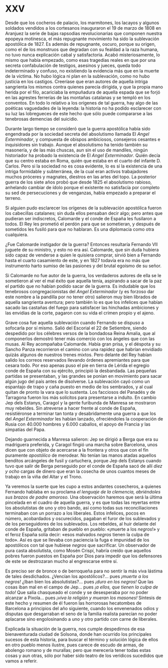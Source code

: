 # XXV

Desde que los cocheros de palacio, los marmitones, los lacayos y algunos
soldados vendidos a los cortesanos inauguraron el 19 de marzo de 1808 en
Aranjuez la serie de bajas rapsodias revolucionarias que componen nuestra
epopeya motinesca, el más repugnante movimiento ha sido la sublevación
apostólica de 1827. Es además de repugnante, oscuro, porque  su origen, como el
de los monstruos que degradan con su fealdad a la raza humana, no tuvo nunca
explicación cabal y satisfactoria. Acabó misteriosamente, lo mismo que había
empezado, como esas tragedias reales en que por una secreta confabulación de
testigos, asesinos y jueces, queda todo indeterminado y confuso, no existiendo
la evidencia más que en la muerte de la víctima. No hubo lógica ni plan en la
sublevación, como no hubo justicia en los castigos. Creeríase que eran autores
de aquella intriga sangrienta los mismos contra quienes parecía dirigida, y que
la propia mano herida por el filo, acariciaba la empuñadura de aquella espada
que se forjó en las agrestes ferrerías de las montañas catalanas y se templó en
los conventos. En todo lo relativo a los orígenes de tal guerra, hay algo de
las poéticas vaguedades de la leyenda: la historia no ha podido esclarecer con
su luz las lobregueces de este hecho que sólo puede compararse a las tenebrosas
demencias del suicidio.

Durante largo tiempo se consideró que la guerra apostólica había sido
engendrada por la sociedad secreta del absolutismo llamada El *Angel
Exterminador*, y compuesta de obispos ambiciosos, consejeros cesantes
e inquisidores sin trabajo. Aunque el absolutismo ha tenido también su
masonería, y de las más  chuscas, aun sin el uso de mandiles, ningún
historiador ha probado la existencia de El *Angel Exterminador*. Quién decía que
su centro estaba en Roma, quién que estaba en el cuarto del infante D. Carlos.
Pero si la sociedad no es cosa evidente, lo es sí la existencia de una intriga
formidable y subterránea, de la cual eran activos trabajadores muchos próceres
y magnates, diestros en las artes del topo. La posterior guerra de los siete
años probó que desde 1825 el absolutismo rabioso, anhelando cambiar de ídolo
porque el existente no satisfacía por completo su sed de persecuciones y de
venganzas, había empezado a preparar el terreno.

Si alguien pudo esclarecer los orígenes de la sublevación apostólica fueron los
cabecillas catalanes; sin duda ellos pensaban decir algo; pero antes que
pudieran ser indiscretos, Calomarde y el conde de España les fusilaron a todos.
El Rey les prometió el perdón para que se sometieran, y después de sometidos
les fusiló para que no hablaran. Es una diplomacia como otra cualquiera.

¿Fue Calomarde instigador de la guerra? Entonces resultaría Fernando VII
juguete de su ministro, y esto no era así. Calomarde, que sin duda hubiera sido
capaz de venderse a quien le quisiera comprar, sirvió bien a Fernando 
hasta el cuarto casamiento de este, y en 1827 todavía era no más que
instrumento harto sumiso de las pasiones y del brutal egoísmo de su señor.

Si Calomarde no fue autor de la guerra, los verdaderos autores de ella se le
sometieron al ver el mal éxito que aquella tenía, aspirando a sacar de la paz
el partido que no habían podido sacar de la guerra. Es indudable que los
tenebrosos congregacionistas del *Angel Exterminador* (y es forzoso dar este
nombre a la pandilla por no tener otro) salieron muy bien librados de aquella
sangrienta aventura; pero también lo es que los infelices que habían sacado las
castañas del fuego para satisfacer las hinchadas ambiciones y las envidias de
la corte, pagaron con su vida el crimen propio y el ajeno.

Grave cosa fue aquella sublevación cuando Fernando se dispuso a sofocarla por
sí mismo. Salió del Escorial el 22 de Setiembre, siendo despedido por los
célebres versos de la bondadosa Reina Amalia, que al componerlos demostró tener
más comercio con los ángeles que con las musas. Al Rey acompañaba Calomarde.
Había gran prisa, y el déspota y su Sancho Panza recorrieron el camino con una
rapidez que habrían envidiado quizás algunos de nuestros trenes mixtos. Pero
delante del Rey habían  salido los correos reservados llevando órdenes
apremiantes para que cesara todo. Por eso apenas puso el pie en tierra de
Lérida el egregio conde de España con su ejército, principió la desbandada. Las
pequeñas partidas se presentaban, y las grandes se ponían en movimiento para
sacar algún jugo del país antes de disolverse. La sublevación cayó como un
espantajo de trapo y caña puesto en medio de los sembrados, y al cual quitan de
pronto la vara que lo sustenta. Los facciosos del Panadés y de Tarragona fueron
los más solícitos para presentarse a indulto. En cambio Jep dels Estanys,
Caragol y la gente furibunda de Manresa se mostraron muy rebeldes. Sin
atreverse a hacer frente al conde de España, resistiéronse a terminar tan tonta
y desabridamente una guerra a que los del *Angel Exterminador* les habían
lanzado, ofreciéndoles la cooperación de Rusia con 40.000 hombres y 6.000
caballos, el apoyo de Francia y las simpatías del Papa.

Dejando guarnecida a Manresa salieron: Jep se dirigió a Berga que era su
madriguera preferida, y Caragol fingió una marcha sobre Barcelona, unos dicen
que con objeto de acercarse a la frontera y otros que con el fin puramente
*apostólico* de merodear. No tenían las manos atadas aquellos benditos
arcángeles  de fusil y cartuchera, porque Jep dels Estanys cuando tuvo que
salir de Berga perseguido por el conde de España sacó de allí *diez y ocho*
cargas de dinero que eran la cosecha de unos cuantos meses de trabajo en la
viña del Altar y el Trono.

Ya veremos la suerte que les cupo a estos andantes cosecheros, a quienes
Fernando hablaba en su proclama *el lenguaje de la clemencia, abriéndoles sus
brazos de padre amoroso*. Una observación haremos que será la última pincelada
en el cuadro de aquella guerra, y es que todas las reyertas entre los
absolutistas de uno y otro bando, así como todas sus reconciliaciones
terminaban con un porrazo a los liberales. Estos infelices, pocos en número,
acobardados y oscurecidos, pagaban el furor de los sublevados y de los
perseguidores de los sublevados. Los rebeldes, al huir delante del conde de
España, gritaban de pueblo en pueblo: «¡muerte a los *negros*!» y el feroz
España solía decir: «esos malvados *negros* tienen la culpa de todo». Así es
que se llevaba con paciencia la fuga e impunidad de los apostólicos con tal que
hubiese *negros* que sacrificar. Un observador de pura casta absolutista, como
Mosén Crispí, habría creído que aquellos pobres fueron puestos en España por
Dios para impedir que los defensores de este  se destrozaran mucho al
engrescarse entre sí.

Es preciso ser de bronce o de berroqueña para no sentir la más viva lástima de
tales desdichados. ¿Vencían los apostólicos?... pues *¡muerte a los negros!*
¿Iban bien los absolutistas?... pues *¡duro en los negros!* Que las cosas iban
mal en el campo de Jep... pues *¡a ellos, que tienen la culpa de todo!* Que
salía chasqueado el conde y se desesperaba por no poder alcanzar a Pixola...
pues *¡viva la religión y mueran los masones!* Síntesis de este hecho y resumen
de él fueron las horrorosas hecatombes de Barcelona a principios del año
siguiente, cuando los envenenados odios y disputas que desgarraban el seno de
la familia realista parecían no poder aplacarse sino engolosinando a uno y otro
partido con carne de liberales.

Explicada la situación de la guerra, nos cumple despedirnos de esa
bienaventurada ciudad de Solsona, donde han ocurrido los principales sucesos de
esta historia, para buscar el término y solución lógica de ellos en otro pueblo
menos ilustre, pues carece de escudo de armas, de abolengo romano y de
murallas; pero que merecería tener todas estas cosas y aun otras, sólo por
haber sido teatro de los verídicos sucedidos que vamos a referir.
